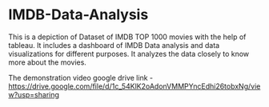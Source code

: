 # IMDB-Data-Analysis
This is a depiction of Dataset of IMDB TOP 1000 movies with the help of tableau. It includes a dashboard of IMDB Data analysis and data visualizations for different purposes. It analyzes the data closely to know more about the movies.

The demonstration video google drive link - https://drive.google.com/file/d/1c_54KlK2oAdonVMMPYncEdhi26tobxNg/view?usp=sharing

